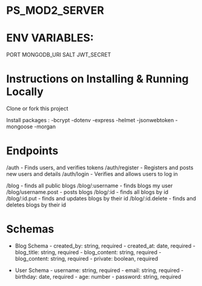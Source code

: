 # PS_MOD2_SERVER


# ENV VARIABLES: 
PORT
MONGODB_URI
SALT
JWT_SECRET

# Instructions on Installing & Running Locally

Clone or fork this project 

Install packages : 
-bcrypt
-dotenv
-express
-helmet
-jsonwebtoken
-mongoose
-morgan

# Endpoints

/auth - Finds users, and verifies tokens
/auth/register - Registers and posts new users and details
/auth/login - Verifies and allows users to log in

/blog - finds all public blogs
/blog/:username - finds blogs my user
/blog/username.post - posts blogs
/blog/:id - finds all blogs by id
/blog/:id.put - finds and updates blogs by their id
/blog/:id.delete - finds and deletes blogs by their id

# Schemas 
- Blog Schema
        - created_by: string, required
        - created_at: date, required
        - blog_title: string, required
        - blog_content: string, required
        - blog_content: string, required
        - private: boolean, required

 - User Schema
        - username: string, required
        - email: string, required
        - birthday: date, required
        - age: number
        - password: string, required